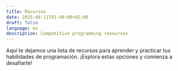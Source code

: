 ```yaml
---
title: Recursos
date: 2025-08-11T01:40:00+02:00
draft: false
language: es
description: Competitive programming resources
---
```


<p class="mb-8 font-light text-center text-gray-500 lg:mb-16 dark:text-gray-400 sm:text-xl">
  Aquí te dejamos una lista de recursos para aprender y practicar tus habilidades de programación. ¡Explora estas opciones y comienza a desafiarte!
</p>
